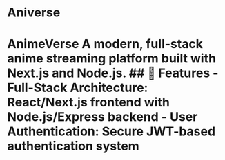 # Aniverse
# AnimeVerse  A modern, full-stack anime streaming platform built with Next.js and Node.js.  ## 🚀 Features  - **Full-Stack Architecture**: React/Next.js frontend with Node.js/Express backend - **User Authentication**: Secure JWT-based authentication system
